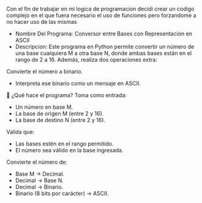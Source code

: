 Con el fin de trabajar en mi logica de programacion decidi crear un codigo complejo en el que fuera necesario el uso de funciones pero forzandome a no hacer uso de las mismas
 
- Nombre Del Programa: Conversor entre Bases con Representación en ASCII
- Descripcion: Este programa en Python permite convertir un número de una base cualquiera M a otra base N, donde ambas bases están en el rango de 2 a 16.
Además, realiza dos operaciones extra:

Convierte el número a binario.
- Interpreta ese binario como un mensaje en ASCII.

📌 ¿Qué hace el programa?
Toma como entrada:

- Un número en base M.
- La base de origen M (entre 2 y 16).
- La base de destino N (entre 2 y 16).

Valida que:

- Las bases estén en el rango permitido.
- El número sea válido en la base ingresada.

Convierte el número de:

- Base M → Decimal.
- Decimal → Base N.
- Decimal → Binario.
- Binario (8 bits por carácter) → ASCII.
